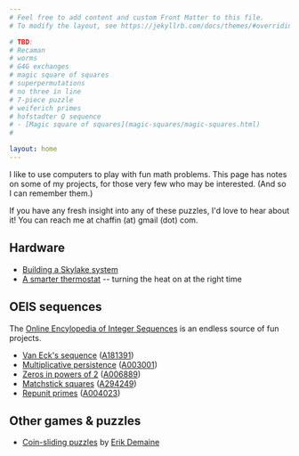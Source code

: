 ```yaml
---
# Feel free to add content and custom Front Matter to this file.
# To modify the layout, see https://jekyllrb.com/docs/themes/#overriding-theme-defaults

# TBD:
# Recaman
# worms
# G4G exchanges
# magic square of squares
# superpermutations
# no three in line
# 7-piece puzzle
# weiferich primes
# hofstadter Q sequence
# - [Magic square of squares](magic-squares/magic-squares.html)
#

layout: home
---
```


I like to use computers to play with fun math problems. This page has
notes on some of my projects, for those very few who may be
interested. (And so I can remember them.)

If you have any fresh insight into any of these puzzles, I'd love to
hear about it! You can reach me at chaffin (at) gmail (dot) com.

## Hardware

- [Building a Skylake system](skylake/skylake.html)
- [A smarter thermostat](preheat/preheat.html) -- turning the heat on at the right time

## OEIS sequences

The [Online Encylopedia of Integer Sequences](http://oeis.org) is an
endless source of fun projects.

- [Van Eck's sequence](vaneck/vaneck.html) ([A181391](https://oeis.org/A181391))
- [Multiplicative persistence](persistence/persistence.html) ([A003001](https://oeis.org/A003001))
- [Zeros in powers of 2](twozeros/twozeros.html) ([A006889](https://oeis.org/A006889))
- [Matchstick squares](matchsticks/matchsticks.html) ([A294249](https://oeis.org/A294249))
- [Repunit primes](repunit-primes/repunit-primes.html) ([A004023](https://oeis.org/A004023))

## Other games & puzzles

- [Coin-sliding puzzles](coin-sliding/coin-sliding.html) by [Erik Demaine](https://erikdemaine.org/)
